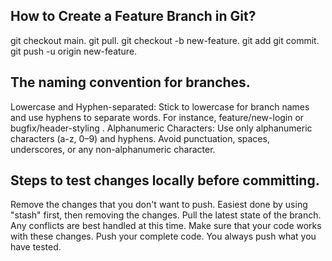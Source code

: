 ## How to Create a Feature Branch in Git?
git checkout main.
git pull.
git checkout -b new-feature.
git add <some-file>
git commit.
git push -u origin new-feature.

## The naming convention for branches.
Lowercase and Hyphen-separated: Stick to lowercase for branch names and use hyphens to separate words. For instance, feature/new-login or bugfix/header-styling . Alphanumeric Characters: Use only alphanumeric characters (a-z, 0–9) and hyphens. Avoid punctuation, spaces, underscores, or any non-alphanumeric character.

## Steps to test changes locally before committing.
Remove the changes that you don't want to push. Easiest done by using "stash" first, then removing the changes.
Pull the latest state of the branch. Any conflicts are best handled at this time. Make sure that your code works with these changes.
Push your complete code. You always push what you have tested.

